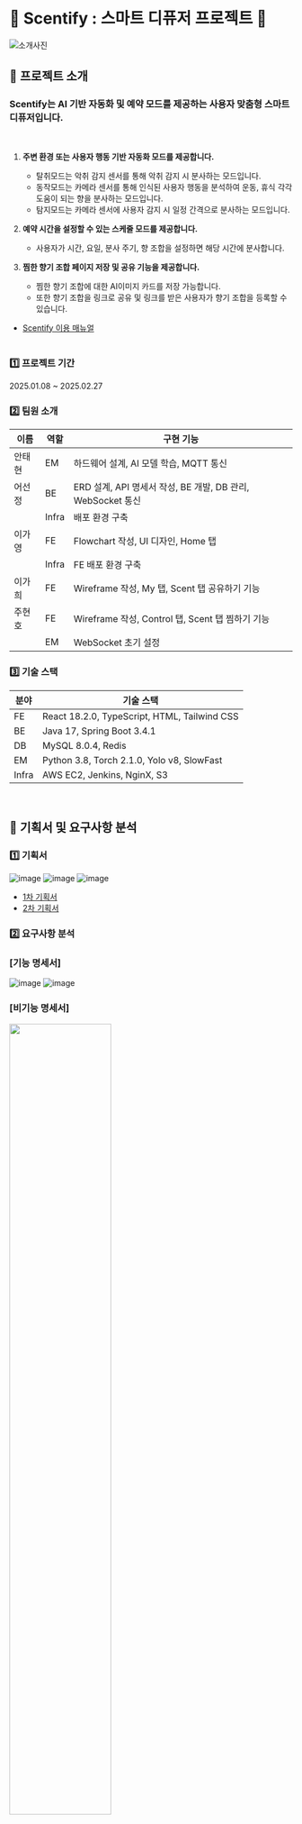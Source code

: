 # 💜 Scentify : 스마트 디퓨저 프로젝트 💜

![소개사진](exec/소개사진.png)

## 📌 프로젝트 소개

### Scentify는 AI 기반 자동화 및 예약 모드를 제공하는 사용자 맞춤형 스마트 디퓨저입니다.

<br>

1. **주변 환경 또는 사용자 행동 기반 자동화 모드를 제공합니다.**

   - 탈취모드는 악취 감지 센서를 통해 악취 감지 시 분사하는 모드입니다.
   - 동작모드는 카메라 센서를 통해 인식된 사용자 행동을 분석하여 운동, 휴식 각각 도움이 되는 향을 분사하는 모드입니다.
   - 탐지모드는 카메라 센서에 사용자 감지 시 일정 간격으로 분사하는 모드입니다.

2. **예약 시간을 설정할 수 있는 스케줄 모드를 제공합니다.**

   - 사용자가 시간, 요일, 분사 주기, 향 조합을 설정하면 해당 시간에 분사합니다.

3. **찜한 향기 조합 페이지 저장 및 공유 기능을 제공합니다.**

   - 찜한 향기 조합에 대한 AI이미지 카드를 저장 가능합니다.
   - 또한 향기 조합을 링크로 공유 및 링크를 받은 사용자가 향기 조합을 등록할 수 있습니다.

- [Scentify 이용 매뉴얼](./exec/Scentify%20이용%20매뉴얼.pdf)
  <br>
  <br>

### 1️⃣ 프로젝트 기간

2025.01.08 ~ 2025.02.27

### 2️⃣ 팀원 소개

| 이름   | 역할  | 구현 기능                                                   |
| ------ | ----- | ----------------------------------------------------------- |
| 안태현 | EM    | 하드웨어 설계, AI 모델 학습, MQTT 통신                      |
| 어선정 | BE    | ERD 설계, API 명세서 작성, BE 개발, DB 관리, WebSocket 통신 |
|        | Infra | 배포 환경 구축                                              |
| 이가영 | FE    | Flowchart 작성, UI 디자인, Home 탭                          |
|        | Infra | FE 배포 환경 구축                                           |
| 이가희 | FE    | Wireframe 작성, My 탭, Scent 탭 공유하기 기능               |
| 주현호 | FE    | Wireframe 작성, Control 탭, Scent 탭 찜하기 기능            |
|        | EM    | WebSocket 초기 설정                                         |

### 3️⃣ 기술 스택

| 분야  | 기술 스택                                    |
| ----- | -------------------------------------------- |
| FE    | React 18.2.0, TypeScript, HTML, Tailwind CSS |
| BE    | Java 17, Spring Boot 3.4.1                   |
| DB    | MySQL 8.0.4, Redis                           |
| EM    | Python 3.8, Torch 2.1.0, Yolo v8, SlowFast   |
| Infra | AWS EC2, Jenkins, NginX, S3                  |

<br>

## 📌 기획서 및 요구사항 분석

### 1️⃣ 기획서

![image](exec/기획서/기획서-1.png)
![image](exec/기획서/기획서-2.png)
![image](exec/기획서/기획서-3.png)

- [1차 기획서](./exec/기획서/1차%20기획서.pdf)
- [2차 기획서](./exec/기획서/2차%20기획서.pptx)

### 2️⃣ 요구사항 분석

### **[기능 명세서]**

![image](exec/기능명세서-1.png)
![image](exec/기능명세서-2.png)

### **[비기능 명세서]**

<img src="exec/비기능명세서.png" width="60%" height="60%">

<br>

## 📌 플로우 차트

![플로우 차트](exec/시퀀스%20다이어그램.png)

<br>

## 📌 기기 구조

![기기 구조](exec/기기구조.png)

<br>

## 📌 아키텍처 다이어그램

![아키텍처1](exec/아키텍처다이어그램/아키텍처1.png)
![아키텍처2](exec/아키텍처다이어그램/아키텍처2.png)
![아키텍처3](exec/아키텍처다이어그램/아키텍처3.png)

<br>

## 📌 와이어프레임

![와이어프레임](exec/와이어프레임/와이어프레임.png)

<br>

## 📌 ERD 다이어그램

![ERD](exec/ERD.png)

<br>

## 📌 API 명세서

- [[BE] API 명세서](<./exec/API명세서/API%20명세서(BE).pdf>)
- [[EM] API 명세서](<./exec/API명세서/API%20명세서(EM).pdf>)

## 📌 주요 기능
- 기기 등록
<img src="https://github.com/user-attachments/assets/520a919b-a4fb-4291-bcd0-fb2cf45b9cb7" width="20%" height="20%">



## 📌 유저 테스트

- 삼성 임직원 유저 테스트 참여(2025.02.18)

- 테스트 결과 반영(2025.02.19)

## 📌 배포

- 서비스 URL: http://my-scentify.shop/
- 배포 기간: 2025.02.07 ~ 2025.03.06
- [Scentify 포팅 매뉴얼](./exec/Scentify%20포팅%20매뉴얼.pdf)
